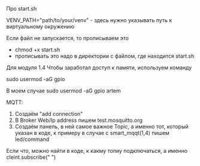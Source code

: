 Про start.sh

VENV_PATH="path/to/your/venv" - здесь нужно указывать путь к виртуальному окружению

Если файл не запускается, то прописываем это
- chmod +x start.sh
- прописывать это надо в директории с файлом, где находится start.sh


Для модуля 1.4
Чтобы заработал доступ к памяти, используем команду

sudo usermod -aG gpio <username>

В моем случае
sudo usermod -aG gpio artem

MQTT:
1) Создаём "add connection"
2) В Broker Web/Ip address пишем test.mosquitto.org
3) Создаём панель, в ней самое важное Topic, а именно тот, который указан в коде, к примеру в случае с smart_mqqt(1,4) пишем led/command

Если что, можно найти в коде, к какму топиу подключаться, а именно cleint.subscribe(" ")
